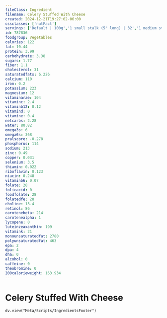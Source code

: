 ```yaml
---
fileClass: Ingredient
filename: Celery Stuffed With Cheese
created: 2024-12-21T19:27:02-06:00
cssclasses: ['nutFact']
servings: ['Default | 100g','1 small stalk (5" long) | 32','1 medium stalk (7-1/2" - 8" long) | 59','1 large stalk (11" - 12" long) | 81','1 cup | 134']
id: 787836
foodgroup: Vegetables
calories: 122
fat: 10.44
protein: 3.99
carbohydrate: 3.38
sugars: 1.77
fiber: 1.1
cholesterol: 31
saturatedfats: 6.226
calcium: 110
iron: 0.2
potassium: 223
magnesium: 12
vitaminarae: 104
vitaminc: 2.4
vitaminb12: 0.12
vitamind: 0
vitamine: 0.4
netcarbs: 2.28
water: 80.82
omega3s: 6
omega6s: 368
pralscore: -0.278
phosphorus: 114
sodium: 213
zinc: 0.49
copper: 0.031
selenium: 3.5
thiamin: 0.022
riboflavin: 0.123
niacin: 0.248
vitaminb6: 0.07
folate: 28
folicacid: 0
foodfolate: 28
folatedfe: 28
choline: 13.4
retinol: 86
carotenebeta: 214
carotenealpha: 1
lycopene: 0
luteinzeaxanthin: 199
vitamink: 21
monounsaturatedfat: 2780
polyunsaturatedfat: 463
epa: 2
dpa: 4
dha: 0
alcohol: 0
caffeine: 0
theobromine: 0
200calorieweight: 163.934
---
```


# Celery Stuffed With Cheese

```dataviewjs
dv.view("Meta/Scripts/IngredientsFooter")
```